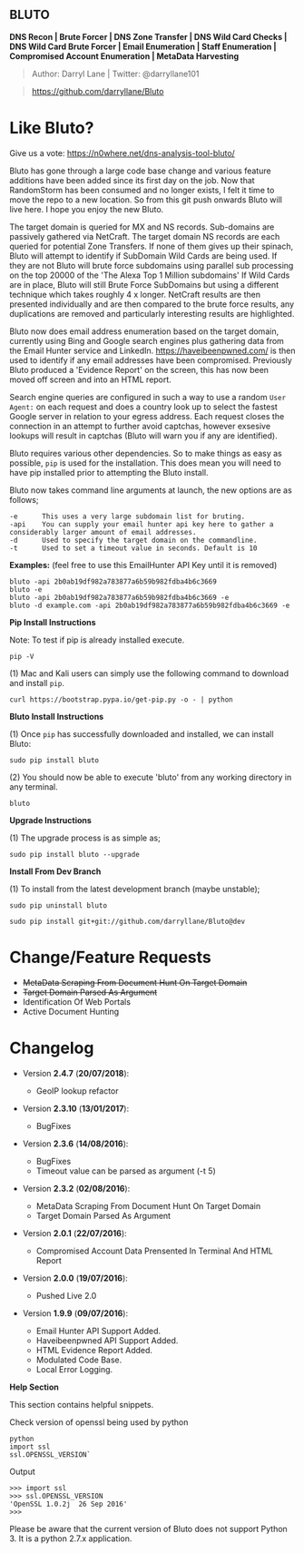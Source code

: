 **BLUTO**
-----
**DNS Recon | Brute Forcer | DNS Zone Transfer | DNS Wild Card Checks | DNS Wild Card Brute Forcer | Email Enumeration | Staff Enumeration | Compromised Account Enumeration | MetaData Harvesting**
 
>Author: Darryl Lane  |  Twitter: @darryllane101

>https://github.com/darryllane/Bluto

Like Bluto?
====
Give us a vote: https://n0where.net/dns-analysis-tool-bluto/

Bluto has gone through a large code base change and various feature additions have been added since its first day on the job. Now that RandomStorm has been consumed and no longer exists, I felt it time to move the repo to a new location. So from this git push onwards Bluto will live here. I hope you enjoy the new Bluto.


The target domain is queried for MX and NS records. Sub-domains are passively gathered via NetCraft. The target domain NS records are each queried for potential Zone Transfers. If none of them gives up their spinach, Bluto will attempt to identify if SubDomain Wild Cards are being used. If they are not Bluto will brute force subdomains using parallel sub processing on the top 20000 of the 'The Alexa Top 1 Million subdomains' If Wild Cards are in place, Bluto will still Brute Force SubDomains but using a different technique which takes roughly 4 x longer. NetCraft results are then presented individually and are then compared to the brute force results, any duplications are removed and particularly interesting results are highlighted. 

Bluto now does email address enumeration based on the target domain, currently using Bing and Google search engines plus gathering data from the Email Hunter service and LinkedIn. https://haveibeenpwned.com/ is then used to identify if any email addresses have been compromised. Previously Bluto produced a 'Evidence Report' on the screen, this has now been moved off screen and into an HTML report.

Search engine queries are configured in such a way to use a random `User Agent:` on each request and does a country look up to select the fastest Google server in relation to your egress address. Each request closes the connection in an attempt to further avoid captchas, however exsesive lookups will result in captchas (Bluto will warn you if any are identified). 
         
Bluto requires various other dependencies. So to make things as easy as possible, `pip` is used for the installation. This does mean you will need to have pip installed prior to attempting the Bluto install.

Bluto now takes command line arguments at launch, the new options are as follows;

	-e		This uses a very large subdomain list for bruting.
	-api	You can supply your email hunter api key here to gather a considerably larger amount of email addresses.
	-d		Used to specify the target domain on the commandline.
	-t		Used to set a timeout value in seconds. Default is 10

**Examples:** (feel free to use this EmailHunter API Key until it is removed)

	bluto -api 2b0ab19df982a783877a6b59b982fdba4b6c3669
	bluto -e
	bluto -api 2b0ab19df982a783877a6b59b982fdba4b6c3669 -e
	bluto -d example.com -api 2b0ab19df982a783877a6b59b982fdba4b6c3669 -e


**Pip Install Instructions**

Note: To test if pip is already installed execute.

`pip -V`

(1) Mac and Kali users can simply use the following command to download and install `pip`.

`curl https://bootstrap.pypa.io/get-pip.py -o - | python`

**Bluto Install Instructions**

(1) Once `pip` has successfully downloaded and installed, we can install Bluto:

`sudo pip install bluto`

(2) You should now be able to execute 'bluto' from any working directory in any terminal.
 
`bluto`

**Upgrade Instructions**

(1) The upgrade process is as simple as;

`sudo pip install bluto --upgrade`


**Install From Dev Branch**

(1) To install from the latest development branch (maybe unstable);

`sudo pip uninstall bluto`

`sudo pip install git+git://github.com/darryllane/Bluto@dev`

Change/Feature Requests
====
* ~~MetaData Scraping From Document Hunt On Target Domain~~
* ~~Target Domain Parsed As Argument~~
* Identification Of Web Portals
* Active Document Hunting

Changelog
====
* Version __2.4.7__ (__20/07/2018__):
  * GeoIP lookup refactor
  
* Version __2.3.10__ (__13/01/2017__):
  * BugFixes
  
* Version __2.3.6__ (__14/08/2016__):
  * BugFixes
  * Timeout value can be parsed as argument (-t 5)
  
* Version __2.3.2__ (__02/08/2016__):
  * MetaData Scraping From Document Hunt On Target Domain
  * Target Domain Parsed As Argument
  
* Version __2.0.1__ (__22/07/2016__):
  * Compromised Account Data Prensented In Terminal And HTML Report

* Version __2.0.0__ (__19/07/2016__):
  * Pushed Live 2.0
 
* Version __1.9.9__ (__09/07/2016__):
  * Email Hunter API Support Added.
  * Haveibeenpwned API Support Added.
  * HTML Evidence Report Added.
  * Modulated Code Base.
  * Local Error Logging.


**Help Section**

This section contains helpful snippets.

Check version of openssl being used by python

	python
	import ssl
	ssl.OPENSSL_VERSION`

Output

	>>> import ssl
	>>> ssl.OPENSSL_VERSION
	'OpenSSL 1.0.2j  26 Sep 2016'
	>>>

Please be aware that the current version of Bluto does not support Python 3. It is a python 2.7.x application.
